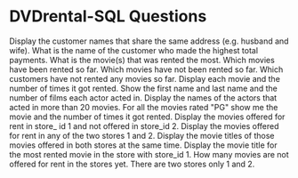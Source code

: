 # DVDrental-SQL Questions
Display the customer names that share the same address (e.g. husband and wife).
What is the name of the customer who made the highest total payments.
What is the movie(s) that was rented the most.
Which movies have been rented so far.
Which movies have not been rented so far.
Which customers have not rented any movies so far.
Display each movie and the number of times it got rented.
Show the first name and last name and the number of films each actor acted in.
Display the names of the actors that acted in more than 20 movies.
For all the movies rated "PG" show me the movie and the number of times it got rented.
Display the movies offered for rent in store_ id 1 and not offered in store_id 2.
Display the movies offered for rent in any of the two stores 1 and 2.
Display the movie titles of those movies offered in both stores at the same time.
Display the movie title for the most rented movie in the store with store_id 1.
How many movies are not offered for rent in the stores yet. There are two stores only 1 and
2.
